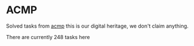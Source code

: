 # ACMP

Solved tasks from [acmp](https://acmp.ru/index.asp?main=tasks) this is our digital heritage, we don't claim anything.

There are currently 248 tasks here
